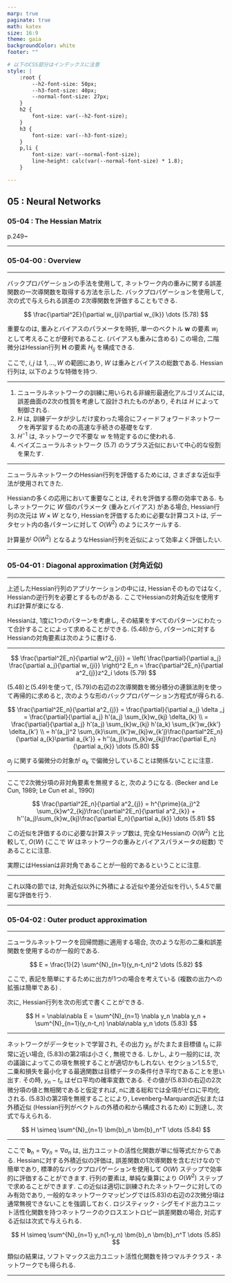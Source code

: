 ```yaml
---
marp: true
paginate: true
math: katex
size: 16:9
theme: gaia
backgroundColor: white
footer: ""

# 以下のCSS部分はインデックスに注意
style: |
    :root {
        --h2-font-size: 50px;
        --h3-font-size: 40px;
        --normal-font-size: 27px;
    }
    h2 {
        font-size: var(--h2-font-size);
    }
    h3 {
        font-size: var(--h3-font-size);
    }
    p,li {
        font-size: var(--normal-font-size);
        line-height: calc(var(--normal-font-size) * 1.8);
    }

---
```

## 05 : Neural Networks
### 05-04 : The Hessian Matrix
p.249~

---
### 05-04-00 : Overview

---

バックプロパゲーションの手法を使用して, ネットワーク内の重みに関する誤差関数の一次導関数を取得する方法を示した.
バックプロパゲーションを使用して, 次の式で与えられる誤差の 2次導関数を評価することもできる.

$$
\frac{\partial^2E}{\partial w_{ji}\partial w_{lk}} \dots (5.78)
$$

重要なのは, 重みとバイアスのパラメータを時折, 単一のベクトル $\bm{w}$ の要素 $w_i$ として考えることが便利であること. (バイアスも重みに含める)
この場合, 二階微分はHessian行列 $\bm{H}$ の要素 $H_{ij}$ を構成できる.

ここで, $i, j$ は ${1, \ldots, W}$ の範囲にあり, $W$ は重みとバイアスの総数である.
Hessian行列は, 以下のような特徴を持つ.

---

1. ニューラルネットワークの訓練に用いられる非線形最適化アルゴリズムには, 誤差曲面の2次の性質を考慮して設計されたものがあり, それは $H$ によって制御される.
2. $H$ は, 訓練データが少しだけ変わった場合にフィードフォワードネットワークを再学習するための高速な手続きの基礎をなす.
3. $H^{-1}$ は, ネットワークで不要な $w$ を特定するのに使われる.
4. ベイズニューラルネットワーク (5.7) のラプラス近似において中心的な役割を果たす.

---

ニューラルネットワークのHessian行列を評価するためには, さまざまな近似手法が使用されてきた.

Hessianの多くの応用において重要なことは, それを評価する際の効率である. もしネットワークに $W$ 個のパラメータ (重みとバイアス) がある場合, Hessian行列の次元は $W \times W$ となり, Hessianを評価するために必要な計算コストは, データセット内の各パターンに対して $O(W^2)$ のようにスケールする.

<!-- TODO:解釈間違えてる説あり -->
計算量が $O(W^2)$ となるようなHessian行列を近似によって効率よく評価したい.

---
### 05-04-01 : Diagonal approximation (対角近似)


---

上述したHessian行列のアプリケーションの中には, Hessianそのものではなく, Hessianの逆行列を必要とするものがある.
ここでHessianの対角近似を使用すれば計算が楽になる.

Hessianは, 1度に1つのパターンを考慮し, その結果をすべてのパターンにわたって合計することによって求めることができる. (5.48)から, パターンnに対するHessianの対角要素は次のように書ける.
<!-- パターンは非ゼロ要素に関すること...? -->

---

$$
\frac{\partial^2E_n}{\partial w^2_{ji}} = \left( \frac{\partial}{\partial a_j} \frac{\partial a_j}{\partial w_{ji}} \right)^2 E_n =  \frac{\partial^2E_n}{\partial a^2_{j}}z^2_i \dots (5.79)
$$

(5.48)と(5.49)を使って, (5.79)の右辺の2次導関数を微分積分の連鎖法則を使って再帰的に求めると, 次のような形のバックプロパゲーション方程式が得られる.

$$
\frac{\partial^2E_n}{\partial a^2_{j}} = \frac{\partial}{\partial a_j} \delta _j = \frac{\partial}{\partial a_j} h'(a_j) \sum_{k}w_{kj} \delta_{k}
\\ = \frac{\partial}{\partial a_j} h'(a_j) \sum_{k}w_{kj} h'(a_k) \sum_{k'}w_{kk'} \delta_{k'}
\\ = h'(a_j)^2 \sum_{k}\sum_{k'}w_{kj}w_{k'j}\frac{\partial^2E_n}{\partial a_{k}\partial a_{k'}} + h''(a_j)\sum_{k}w_{kj}\frac{\partial E_n}{\partial a_{k}}  \dots (5.80)
$$

$a_{j}$ に関する偏微分の対象が $a_{k}$ で偏微分していることは関係ないことに注意．

---

ここで2次微分項の非対角要素を無視すると, 次のようになる.
(Becker and Le Cun, 1989; Le Cun et al., 1990)

$$
\frac{\partial^2E_n}{\partial a^2_{j}} = h^{\prime}(a_j)^2 \sum_{k}w^2_{kj}\frac{\partial^2E_n}{\partial a^2_{k}} + h''(a_j)\sum_{k}w_{kj}\frac{\partial E_n}{\partial a_{k}}  \dots (5.81)
$$

この近似を評価するのに必要な計算ステップ数は, 完全なHessianの $O(W^2)$ と比較して, $O(W)$ (ここで $W$ はネットワークの重みとバイアスパラメータの総数) であることに注意.

実際にはHessianは非対角であることが一般的であるということに注意.

---

これ以降の節では, 対角近似以外に外積による近似や差分近似を行い, 5.4.5で厳密な評価を行う.

---
### 05-04-02 : Outer product approximation


---

ニューラルネットワークを回帰問題に適用する場合, 次のような形の二乗和誤差関数を使用するのが一般的である.

$$
E = \frac{1}{2} \sum^{N}_{n=1}(y_n-t_n)^2 \dots (5.82)
$$

ここで, 表記を簡単にするために出力が1つの場合を考えている (複数の出力への拡張は簡単である) .

次に, Hessian行列を次の形式で書くことができる.

$$
H = \nabla\nabla E = \sum^{N}_{n=1} \nabla y_n \nabla y_n + \sum^{N}_{n=1}(y_n-t_n) \nabla\nabla y_n \dots (5.83)
$$

---

ネットワークがデータセットで学習され, その出力 $y_n$ がたまたま目標値 $t_n$ に非常に近い場合, (5.83)の第2項は小さく, 無視できる.
しかし, より一般的には, 次の議論によってこの項を無視することが適切かもしれない. セクション1.5.5で, 二乗和損失を最小化する最適関数は目標データの条件付き平均であることを思い出す.
その時, $y_n - t_n$ はゼロ平均の確率変数である.
その値が(5.83)の右辺の2次微分項の値と無相関であると仮定すれば, nに渡る総和では全項がゼロに平均化される.
(5.83)の第2項を無視することにより, Levenberg-Marquardt近似または外積近似 (Hessian行列がベクトルの外積の和から構成されるため) に到達し, 次式で与えられる.

$$
H \simeq \sum^{N}_{n=1} \bm{b}_n \bm{b}_n^T \dots (5.84)
$$

---

ここで $\bm{b}_n = \nabla y_n = \nabla a_n$ は, 出力ユニットの活性化関数が単に恒等式だからである.
Hessianに対する外積近似の評価は, 誤差関数の1次導関数を含むだけなので簡単であり, 標準的なバックプロパゲーションを使用して $O(W)$ ステップで効率的に評価することができます. 行列の要素は, 単純な乗算により $O(W^2)$ ステップで求めることができます. この近似は適切に訓練されたネットワークに対してのみ有効であり, 一般的なネットワークマッピングでは(5.83)の右辺の2次微分項は通常無視できないことを強調しておく.
ロジスティック・シグモイド出力ユニット活性化関数を持つネットワークのクロスエントロピー誤差関数の場合, 対応する近似は次式で与えられる.

$$
H \simeq \sum^{N}_{n=1} y_n(1-y_n) \bm{b}_n \bm{b}_n^T \dots (5.85)
$$

類似の結果は, ソフトマックス出力ユニット活性化関数を持つマルチクラス・ネットワークでも得られる.

---
